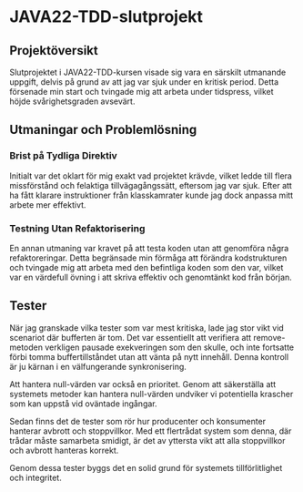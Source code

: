 # JAVA22-TDD-slutprojekt

## Projektöversikt
Slutprojektet i JAVA22-TDD-kursen visade sig vara en särskilt utmanande uppgift, delvis på grund av att jag var sjuk under en kritisk period. Detta försenade min start och tvingade mig att arbeta under tidspress, vilket höjde svårighetsgraden avsevärt.

## Utmaningar och Problemlösning

### Brist på Tydliga Direktiv
Initialt var det oklart för mig exakt vad projektet krävde, vilket ledde till flera missförstånd och felaktiga tillvägagångssätt, eftersom jag var sjuk. Efter att ha fått klarare instruktioner från klasskamrater kunde jag dock anpassa mitt arbete mer effektivt.

### Testning Utan Refaktorisering
En annan utmaning var kravet på att testa koden utan att genomföra några refaktoreringar. Detta begränsade min förmåga att förändra kodstrukturen och tvingade mig att arbeta med den befintliga koden som den var, vilket var en värdefull övning i att skriva effektiv och genomtänkt kod från början.

## Tester

När jag granskade vilka tester som var mest kritiska, lade jag stor vikt vid scenariot där bufferten är tom. Det var essentiellt att verifiera att remove-metoden verkligen pausade exekveringen som den skulle, och inte fortsatte förbi tomma buffertillståndet utan att vänta på nytt innehåll. Denna kontroll är ju kärnan i en välfungerande synkronisering.

Att hantera null-värden var också en prioritet.  Genom att säkerställa att systemets metoder kan hantera null-värden undviker vi potentiella krascher som kan uppstå vid oväntade ingångar.

Sedan finns det de tester som rör hur producenter och konsumenter hanterar avbrott och stoppvillkor. Med ett flertrådat system som denna, där trådar måste samarbeta smidigt, är det av yttersta vikt att alla stoppvillkor och avbrott hanteras korrekt.

Genom dessa tester byggs det en solid grund för systemets tillförlitlighet och integritet.


